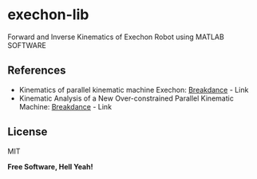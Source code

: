 # exechon-lib
Forward and Inverse Kinematics of Exechon Robot using MATLAB SOFTWARE
## References
- Kinematics of parallel kinematic machine Exechon: [Breakdance]( https://www.researchgate.net/publication/224578100_Kinematics_of_parallel_kinematic_machine_Exechon) - Link
- Kinematic Analysis of a New Over-constrained Parallel Kinematic Machine: [Breakdance]( https://www.researchgate.net/publication/266340853_Kinematic_Analysis_of_a_New_Over-constrained_Parallel_Kinematic_Machine) - Link

## License

MIT

**Free Software, Hell Yeah!**